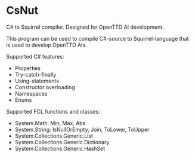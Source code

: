 # CsNut
C# to Squirrel compiler. Designed for OpenTTD AI development.

This program can be used to compile C#-source to Squirrel-language that is used to develop OpenTTD AIs.

Supported C# features:

  * Properties
  * Try-catch-finally
  * Using-statements
  * Constructor overloading
  * Namespaces
  * Enums

Supported FCL functions and classes:

  * System.Math: Min, Max, Abs
  * System.String: IsNullOrEmpty, Join, ToLower, ToUpper
  * System.Collections.Generic.List
  * System.Collections.Generic.Dictionary
  * System.Collections.Generic.HashSet